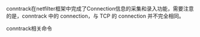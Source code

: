 conntrack在netfilter框架中完成了Connection信息的采集和录入功能，需要注意的是，conntrack 中的 connection，与 TCP 的 connection 并不完全相同。



conntrack相关命令



